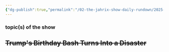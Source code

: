 ```yaml
---
{"dg-publish":true,"permalink":"/02-the-jahrix-show-daily-rundown/2025-06-15/","created":"2025-06-11T14:08:27.803-04:00","updated":"2025-06-27T22:19:46.694-04:00"}
---
```


### topic(s) of the show 

## ~~Trump's Birthday Bash Turns Into a Disaster~~


